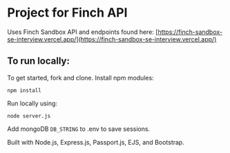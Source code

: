 # Project for Finch API 

Uses Finch Sandbox API and endpoints found here: [https://finch-sandbox-se-interview.vercel.app/](https://finch-sandbox-se-interview.vercel.app/)

## To run locally: 
To get started, fork and clone.
Install npm modules: 

`npm install`

Run locally using: 

`node server.js`

Add mongoDB `DB_STRING` to .env to save sessions.

Built with Node.js, Express.js, Passport.js, EJS, and Bootstrap.